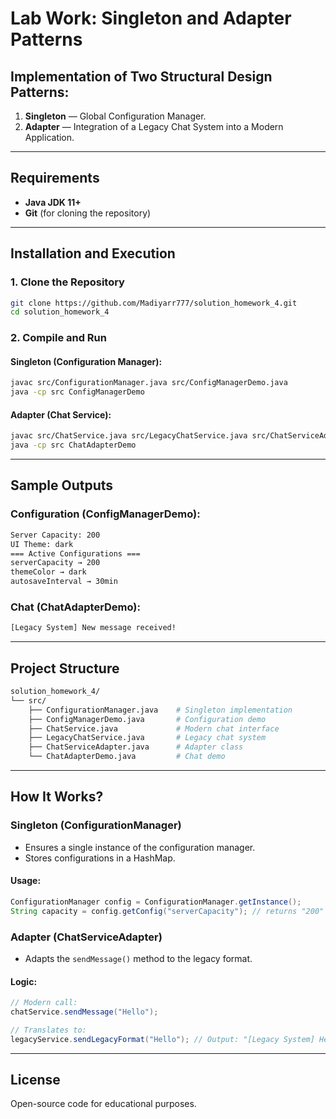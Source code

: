 # Lab Work: Singleton and Adapter Patterns

## Implementation of Two Structural Design Patterns:
1. **Singleton** — Global Configuration Manager.
2. **Adapter** — Integration of a Legacy Chat System into a Modern Application.

---

## Requirements
- **Java JDK 11+**
- **Git** (for cloning the repository)

---

## Installation and Execution

### 1. Clone the Repository
```bash
git clone https://github.com/Madiyarr777/solution_homework_4.git
cd solution_homework_4
```

### 2. Compile and Run

#### Singleton (Configuration Manager):
```bash
javac src/ConfigurationManager.java src/ConfigManagerDemo.java
java -cp src ConfigManagerDemo
```

#### Adapter (Chat Service):
```bash
javac src/ChatService.java src/LegacyChatService.java src/ChatServiceAdapter.java src/ChatAdapterDemo.java
java -cp src ChatAdapterDemo
```

---

## Sample Outputs

### Configuration (ConfigManagerDemo):
```bash
Server Capacity: 200
UI Theme: dark
=== Active Configurations ===
serverCapacity → 200
themeColor → dark
autosaveInterval → 30min
```

### Chat (ChatAdapterDemo):
```bash
[Legacy System] New message received!
```

---

## Project Structure
```bash
solution_homework_4/
└── src/
    ├── ConfigurationManager.java    # Singleton implementation
    ├── ConfigManagerDemo.java       # Configuration demo
    ├── ChatService.java             # Modern chat interface
    ├── LegacyChatService.java       # Legacy chat system
    ├── ChatServiceAdapter.java      # Adapter class
    └── ChatAdapterDemo.java         # Chat demo
```

---

## How It Works?

### Singleton (ConfigurationManager)
- Ensures a single instance of the configuration manager.
- Stores configurations in a HashMap.

#### Usage:
```java
ConfigurationManager config = ConfigurationManager.getInstance();
String capacity = config.getConfig("serverCapacity"); // returns "200"
```

### Adapter (ChatServiceAdapter)
- Adapts the `sendMessage()` method to the legacy format.

#### Logic:
```java
// Modern call:
chatService.sendMessage("Hello");

// Translates to:
legacyService.sendLegacyFormat("Hello"); // Output: "[Legacy System] Hello"
```

---

## License
Open-source code for educational purposes.